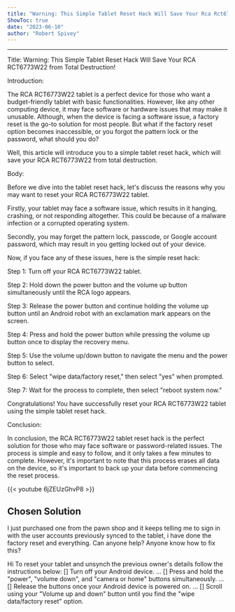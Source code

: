 ```yaml
---
title: "Warning: This Simple Tablet Reset Hack Will Save Your Rca Rct6773W22 from Total Destruction!"
ShowToc: true 
date: "2023-06-10"
author: "Robert Spivey"
---
```

*****
Title: Warning: This Simple Tablet Reset Hack Will Save Your RCA RCT6773W22 from Total Destruction!

Introduction:

The RCA RCT6773W22 tablet is a perfect device for those who want a budget-friendly tablet with basic functionalities. However, like any other computing device, it may face software or hardware issues that may make it unusable. Although, when the device is facing a software issue, a factory reset is the go-to solution for most people. But what if the factory reset option becomes inaccessible, or you forgot the pattern lock or the password, what should you do?

Well, this article will introduce you to a simple tablet reset hack, which will save your RCA RCT6773W22 from total destruction.

Body:

Before we dive into the tablet reset hack, let's discuss the reasons why you may want to reset your RCA RCT6773W22 tablet.

Firstly, your tablet may face a software issue, which results in it hanging, crashing, or not responding altogether. This could be because of a malware infection or a corrupted operating system.

Secondly, you may forget the pattern lock, passcode, or Google account password, which may result in you getting locked out of your device.

Now, if you face any of these issues, here is the simple reset hack:

Step 1: Turn off your RCA RCT6773W22 tablet.

Step 2: Hold down the power button and the volume up button simultaneously until the RCA logo appears.

Step 3: Release the power button and continue holding the volume up button until an Android robot with an exclamation mark appears on the screen.

Step 4: Press and hold the power button while pressing the volume up button once to display the recovery menu.

Step 5: Use the volume up/down button to navigate the menu and the power button to select.

Step 6: Select "wipe data/factory reset," then select "yes" when prompted.

Step 7: Wait for the process to complete, then select "reboot system now."

Congratulations! You have successfully reset your RCA RCT6773W22 tablet using the simple tablet reset hack.

Conclusion:

In conclusion, the RCA RCT6773W22 tablet reset hack is the perfect solution for those who may face software or password-related issues. The process is simple and easy to follow, and it only takes a few minutes to complete. However, it's important to note that this process erases all data on the device, so it's important to back up your data before commencing the reset process.

{{< youtube 6jZEUzGhvP8 >}} 



## Chosen Solution
 I just purchased one from the pawn shop and it keeps telling me to sign in with the user accounts previously synced to the tablet, i have done the factory reset and everything. Can anyone help? Anyone know how to fix this?

 Hi
To reset your tablet and unsynch the previous owner's details follow the instructions below:
[] Turn off your Android device. ...
[] Press and hold the "power", "volume down", and "camera or home" buttons simultaneously. ...
[] Release the buttons once your Android device is powered on. ...
[] Scroll using your "Volume up and down" button until you find the "wipe data/factory reset" option.





